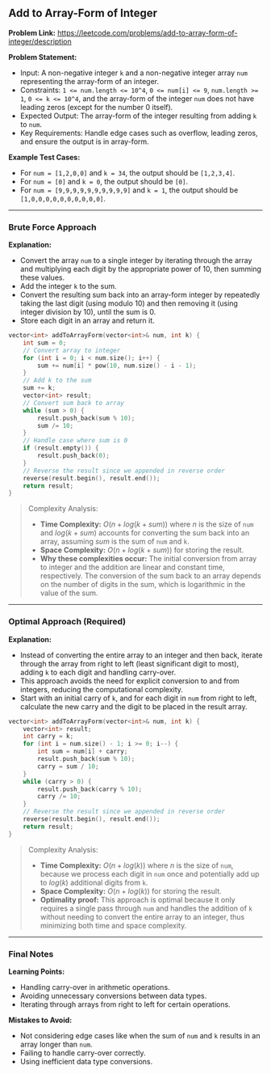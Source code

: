 ## Add to Array-Form of Integer
**Problem Link:** https://leetcode.com/problems/add-to-array-form-of-integer/description

**Problem Statement:**
- Input: A non-negative integer `k` and a non-negative integer array `num` representing the array-form of an integer.
- Constraints: `1 <= num.length <= 10^4`, `0 <= num[i] <= 9`, `num.length >= 1`, `0 <= k <= 10^4`, and the array-form of the integer `num` does not have leading zeros (except for the number 0 itself).
- Expected Output: The array-form of the integer resulting from adding `k` to `num`.
- Key Requirements: Handle edge cases such as overflow, leading zeros, and ensure the output is in array-form.

**Example Test Cases:**
- For `num = [1,2,0,0]` and `k = 34`, the output should be `[1,2,3,4]`.
- For `num = [0]` and `k = 0`, the output should be `[0]`.
- For `num = [9,9,9,9,9,9,9,9,9,9]` and `k = 1`, the output should be `[1,0,0,0,0,0,0,0,0,0,0]`.

---

### Brute Force Approach
**Explanation:**
- Convert the array `num` to a single integer by iterating through the array and multiplying each digit by the appropriate power of 10, then summing these values.
- Add the integer `k` to the sum.
- Convert the resulting sum back into an array-form integer by repeatedly taking the last digit (using modulo 10) and then removing it (using integer division by 10), until the sum is 0.
- Store each digit in an array and return it.

```cpp
vector<int> addToArrayForm(vector<int>& num, int k) {
    int sum = 0;
    // Convert array to integer
    for (int i = 0; i < num.size(); i++) {
        sum += num[i] * pow(10, num.size() - i - 1);
    }
    // Add k to the sum
    sum += k;
    vector<int> result;
    // Convert sum back to array
    while (sum > 0) {
        result.push_back(sum % 10);
        sum /= 10;
    }
    // Handle case where sum is 0
    if (result.empty()) {
        result.push_back(0);
    }
    // Reverse the result since we appended in reverse order
    reverse(result.begin(), result.end());
    return result;
}
```

> Complexity Analysis:
> - **Time Complexity:** $O(n + log(k + sum))$ where $n$ is the size of `num` and $log(k + sum)$ accounts for converting the sum back into an array, assuming $sum$ is the sum of `num` and `k`.
> - **Space Complexity:** $O(n + log(k + sum))$ for storing the result.
> - **Why these complexities occur:** The initial conversion from array to integer and the addition are linear and constant time, respectively. The conversion of the sum back to an array depends on the number of digits in the sum, which is logarithmic in the value of the sum.

---

### Optimal Approach (Required)
**Explanation:**
- Instead of converting the entire array to an integer and then back, iterate through the array from right to left (least significant digit to most), adding `k` to each digit and handling carry-over.
- This approach avoids the need for explicit conversion to and from integers, reducing the computational complexity.
- Start with an initial carry of `k`, and for each digit in `num` from right to left, calculate the new carry and the digit to be placed in the result array.

```cpp
vector<int> addToArrayForm(vector<int>& num, int k) {
    vector<int> result;
    int carry = k;
    for (int i = num.size() - 1; i >= 0; i--) {
        int sum = num[i] + carry;
        result.push_back(sum % 10);
        carry = sum / 10;
    }
    while (carry > 0) {
        result.push_back(carry % 10);
        carry /= 10;
    }
    // Reverse the result since we appended in reverse order
    reverse(result.begin(), result.end());
    return result;
}
```

> Complexity Analysis:
> - **Time Complexity:** $O(n + log(k))$ where $n$ is the size of `num`, because we process each digit in `num` once and potentially add up to $log(k)$ additional digits from `k`.
> - **Space Complexity:** $O(n + log(k))$ for storing the result.
> - **Optimality proof:** This approach is optimal because it only requires a single pass through `num` and handles the addition of `k` without needing to convert the entire array to an integer, thus minimizing both time and space complexity.

---

### Final Notes

**Learning Points:**
- Handling carry-over in arithmetic operations.
- Avoiding unnecessary conversions between data types.
- Iterating through arrays from right to left for certain operations.

**Mistakes to Avoid:**
- Not considering edge cases like when the sum of `num` and `k` results in an array longer than `num`.
- Failing to handle carry-over correctly.
- Using inefficient data type conversions.
